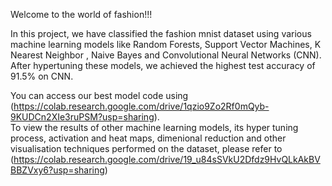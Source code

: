 Welcome to the world of fashion!!!

In this project, we have classified the fashion mnist dataset using various machine learning models like Random Forests, Support Vector Machines, K Nearest Neighbor
, Naive Bayes and Convolutional Neural Networks (CNN). After hypertuning these models, we achieved the highest test accuracy of 91.5% on CNN.

You can access our best model code using (https://colab.research.google.com/drive/1qzio9Zo2Rf0mQyb-9KUDCn2XIe3ruPSM?usp=sharing).                                            
To view the results of  other machine learning models, its hyper tuning process, activation and heat maps, dimenional reduction and other visualisation techniques performed on the dataset, please refer to (https://colab.research.google.com/drive/19_u84sSVkU2Dfdz9HvQLkAkBVBBZVxy6?usp=sharing)


